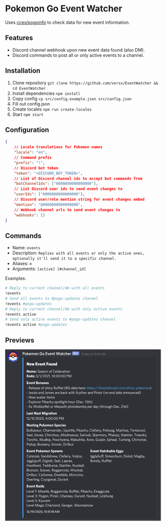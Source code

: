 # Pokemon Go Event Watcher  

Uses [ccev/pogoinfo](https://github.com/ccev/pogoinfo) to check data for new event information.  

## Features
- Discord channel webhook upon new event data found (also DM).
- Discord commands to post all or only active events to a channel.  

## Installation  
1. Clone repository `git clone https://github.com/versx/EventWatcher && cd EventWatcher`  
1. Install dependencies `npm install`  
1. Copy config `cp src/config.example.json src/config.json`  
1. Fill out config.json  
1. Create locales `npm run create-locales`  
1. Start `npm start`  

## Configuration  
```json
{
    // Locale translations for Pokemon names
    "locale": "en",
    // Command prefix
    "prefix": "!",
    // Discord bot token
    "token": "<DISCORD_BOT_TOKEN>",
    // List of Discord channel ids to accept bot commands from
    "botChannelIds": ["0000000000000000"],
    // List Discord user ids to send event changes to
    "userIds": ["0000000000000000"],
    // Discord user/role mention string for event changes embed
    "mention": "@0000000000000000",
    // Webhook channel urls to send event changes to
    "webhooks": []
}
```

## Commands
- Name: `events`  
- Description: `Replies with all events or only the active ones, optionally it'll send it to a specific channel.`
- Aliases: `e`  
- Arguments: `[active] [#channel_id]`  

Examples:  
```sh
# Reply to current channel/dm with all events
!events
# Send all events to #pogo-updates channel
!events #pogo-updates
# Reply to current channel/dm with only active events
!events active
# Send only active events to #pogo-updates channel
!events active #pogo-updates
```

## Previews  
![Webhook Example](examples/webhook.png)
